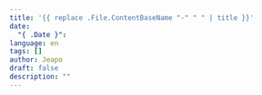 ```yaml
---
title: '{{ replace .File.ContentBaseName "-" " " | title }}'
date:
  "{ .Date }": 
language: en
tags: []
author: Jeapo
draft: false
description: ""
---
```

